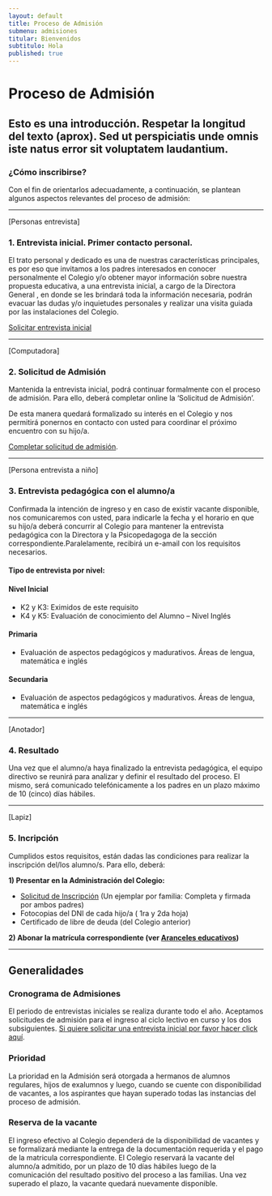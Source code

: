 ```yaml
---
layout: default
title: Proceso de Admisión
submenu: admisiones
titular: Bienvenidos
subtitulo: Hola
published: true
---
```


# Proceso de Admisión
 
## Esto es una introducción. Respetar la longitud del texto (aprox). Sed ut perspiciatis unde omnis iste natus error sit voluptatem laudantium.

### ¿Cómo inscribirse?
Con el fin de orientarlos adecuadamente, a continuación, se plantean algunos aspectos relevantes del proceso de admisión:

---
[Personas entrevista]
### 1. Entrevista inicial. Primer contacto personal.
El trato personal y dedicado es una de nuestras características principales, es por eso que  invitamos a los padres interesados en conocer personalmente el Colegio y/o obtener mayor información sobre nuestra propuesta educativa, a una entrevista inicial, a cargo de la Directora General , en donde se les brindará toda la información necesaria,  podrán  evacuar las dudas y/o inquietudes personales y  realizar una visita guiada por las instalaciones del Colegio.  

[Solicitar entrevista inicial](/admisiones/proceso/entrevista)

---
[Computadora]
### 2. Solicitud de Admisión

Mantenida la entrevista inicial, podrá continuar formalmente con el proceso de admisión. Para ello, deberá completar online la ‘Solicitud de Admisión’.  

De esta manera quedará formalizado su interés en el Colegio y nos permitirá  ponernos en contacto con usted para coordinar el próximo encuentro con su hijo/a.

[Completar solicitud de admisión](/admisiones/proceso/solicitud).




---
[Persona entrevista a niño]
### 3. Entrevista pedagógica con el alumno/a

Confirmada la intención de ingreso y en caso de existir vacante disponible, nos comunicaremos con usted,  para indicarle la fecha y el horario en que su hijo/a deberá concurrir  al Colegio para mantener la entrevista pedagógica con la Directora y la Psicopedagoga de la sección correspondiente.Paralelamente, recibirá un e-amail con los requisitos necesarios.

#### Tipo de entrevista por nivel:

#### Nivel Inicial

- K2 y K3: Eximidos de este requisito 
- K4 y K5: Evaluación de conocimiento del Alumno – Nivel Inglés 

#### Primaria

- Evaluación de aspectos pedagógicos y madurativos. Áreas de lengua, matemática e inglés  

#### Secundaria

- Evaluación de aspectos pedagógicos y madurativos. Áreas de lengua, matemática e inglés  

---
[Anotador]
### 4. Resultado

Una vez que el alumno/a haya finalizado la entrevista pedagógica, el equipo directivo se reunirá para analizar y definir el resultado del proceso. El mismo, será comunicado telefónicamente a los padres en un plazo máximo de 10 (cinco) días hábiles.

---
[Lapiz]
### 5. Incripción

Cumplidos estos requisitos, están dadas las condiciones para realizar la inscripción del/los alumno/s. Para ello, deberá:   

**1) Presentar en la Administración del Colegio:**

- [Solicitud de Inscripción]() (Un ejemplar por familia: Completa y firmada por ambos padres) 
- Fotocopias del DNI de cada hijo/a ( 1ra y 2da hoja) 
- Certificado de libre de deuda (del Colegio anterior) 

**2) Abonar la matrícula correspondiente (ver [Aranceles educativos]())**



---


## Generalidades


### Cronograma de Admisiones

El periodo de entrevistas iniciales se realiza durante todo el año. Aceptamos solicitudes de admisión para el ingreso al ciclo lectivo en curso y los dos subsiguientes. [Si quiere solicitar una entrevista inicial por favor hacer click aquí](/admisiones/entrevista).


### Prioridad

La prioridad en la Admisión será otorgada a  hermanos de alumnos regulares,  hijos de exalumnos y luego, cuando se cuente con disponibilidad de vacantes, a los aspirantes que hayan superado todas las instancias del proceso de admisión.


### Reserva de la vacante

El ingreso efectivo al  Colegio dependerá de la disponibilidad de vacantes y se formalizará mediante la entrega de la documentación requerida y el pago de la matricula correspondiente. El Colegio reservará la vacante del alumno/a admitido, por un plazo de 10 días hábiles luego de la comunicación del resultado positivo del proceso a las familias. Una vez superado el plazo, la vacante quedará  nuevamente disponible.